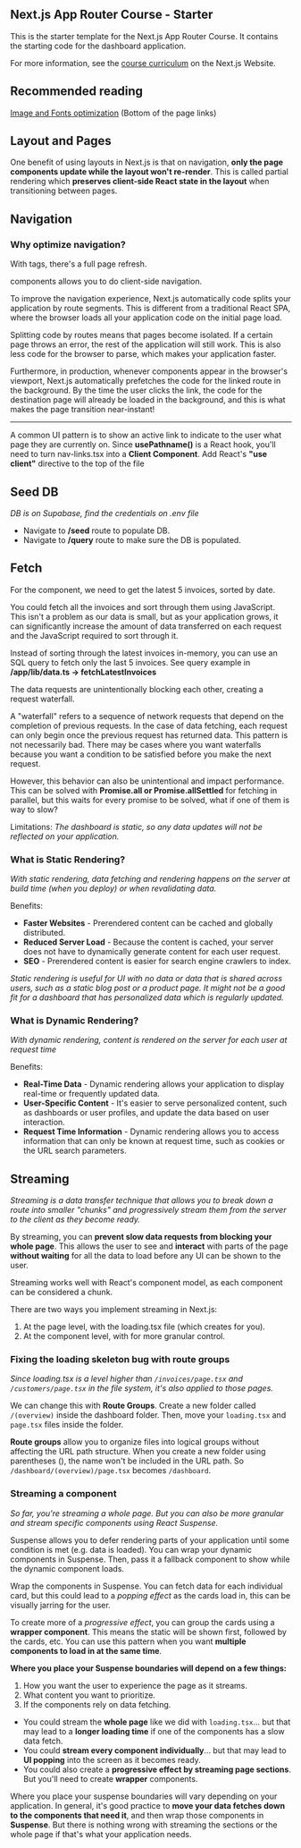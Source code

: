 ## Next.js App Router Course - Starter

This is the starter template for the Next.js App Router Course. It contains the starting code for the dashboard application.

For more information, see the [course curriculum](https://nextjs.org/learn) on the Next.js Website.

## Recommended reading
[Image and Fonts optimization](https://nextjs.org/learn/dashboard-app/optimizing-fonts-images#recommended-reading) (Bottom of the page links)

## Layout and Pages
One benefit of using layouts in Next.js is that on navigation, **only the page components update while the layout won't re-render**. This is called partial rendering which **preserves client-side React state in the layout** when transitioning between pages.

## Navigation
### Why optimize navigation?

With <a></a> tags, there's a full page refresh.
<Link /> components allows you to do client-side navigation.

To improve the navigation experience, Next.js automatically code splits your application by route segments. This is different from a traditional React SPA, where the browser loads all your application code on the initial page load.

Splitting code by routes means that pages become isolated. If a certain page throws an error, the rest of the application will still work. This is also less code for the browser to parse, which makes your application faster.

Furthermore, in production, whenever <Link> components appear in the browser's viewport, Next.js automatically prefetches the code for the linked route in the background. By the time the user clicks the link, the code for the destination page will already be loaded in the background, and this is what makes the page transition near-instant!

---
A common UI pattern is to show an active link to indicate to the user what page they are currently on.
Since **usePathname()** is a React hook, you'll need to turn nav-links.tsx into a **Client Component**. Add React's **"use client"** directive to the top of the file

## Seed DB
*DB is on Supabase, find the credentials on .env file*
- Navigate to **/seed** route to populate DB.
- Navigate to **/query** route to make sure the DB is populated.

## Fetch
For the <LatestInvoices /> component, we need to get the latest 5 invoices, sorted by date.

You could fetch all the invoices and sort through them using JavaScript. This isn't a problem as our data is small, but as your application grows, it can significantly increase the amount of data transferred on each request and the JavaScript required to sort through it.

Instead of sorting through the latest invoices in-memory, you can use an SQL query to fetch only the last 5 invoices. See query example in **/app/lib/data.ts -> fetchLatestInvoices**

The data requests are unintentionally blocking each other, creating a request waterfall.

A "waterfall" refers to a sequence of network requests that depend on the completion of previous requests. In the case of data fetching, each request can only begin once the previous request has returned data.
This pattern is not necessarily bad. There may be cases where you want waterfalls because you want a condition to be satisfied before you make the next request.

However, this behavior can also be unintentional and impact performance.
This can be solved with **Promise.all or Promise.allSettled** for fetching in parallel, but this waits for every promise to be solved, what if one of them is way to slow?

Limitations: *The dashboard is static, so any data updates will not be reflected on your application.*

### What is Static Rendering?
*With static rendering, data fetching and rendering happens on the server at build time (when you deploy) or when revalidating data.*

Benefits:
- **Faster Websites** - Prerendered content can be cached and globally distributed.
- **Reduced Server Load** - Because the content is cached, your server does not have to dynamically generate content for each user request.
- **SEO** - Prerendered content is easier for search engine crawlers to index.

*Static rendering is useful for UI with no data or data that is shared across users, such as a static blog post or a product page. It might not be a good fit for a dashboard that has personalized data which is regularly updated.*

### What is Dynamic Rendering?
*With dynamic rendering, content is rendered on the server for each user at request time*

Benefits:
- **Real-Time Data** - Dynamic rendering allows your application to display real-time or frequently updated data.
- **User-Specific Content** - It's easier to serve personalized content, such as dashboards or user profiles, and update the data based on user interaction.
- **Request Time Information** - Dynamic rendering allows you to access information that can only be known at request time, such as cookies or the URL search parameters. 

## Streaming
*Streaming is a data transfer technique that allows you to break down a route into smaller "chunks" and progressively stream them from the server to the client as they become ready.*

By streaming, you can **prevent slow data requests from blocking your whole page**. This allows the user to see and **interact** with parts of the page **without waiting** for all the data to load before any UI can be shown to the user.

Streaming works well with React's component model, as each component can be considered a chunk.

There are two ways you implement streaming in Next.js:

1. At the page level, with the loading.tsx file (which creates <Suspense> for you).
2. At the component level, with <Suspense> for more granular control.

### Fixing the loading skeleton bug with route groups
*Since loading.tsx is a level higher than `/invoices/page.tsx` and `/customers/page.tsx` in the file system, it's also applied to those pages.*

We can change this with **Route Groups**. Create a new folder called `/(overview)` inside the dashboard folder. Then, move your `loading.tsx` and `page.tsx` files inside the folder.

**Route groups** allow you to organize files into logical groups without affecting the URL path structure. When you create a new folder using parentheses (), the name won't be included in the URL path. So `/dashboard/(overview)/page.tsx` becomes `/dashboard`.

### Streaming a component
*So far, you're streaming a whole page. But you can also be more granular and stream specific components using React Suspense.*

Suspense allows you to defer rendering parts of your application until some condition is met (e.g. data is loaded). You can wrap your dynamic components in Suspense. Then, pass it a fallback component to show while the dynamic component loads.

Wrap the <Card> components in Suspense. You can fetch data for each individual card, but this could lead to a *popping effect* as the cards load in, this can be visually jarring for the user.

To create more of a *progressive effect*, you can group the cards using a **wrapper component**. This means the static <SideNav/> will be shown first, followed by the cards, etc. You can use this pattern when you want **multiple components to load in at the same time**.

**Where you place your Suspense boundaries will depend on a few things:**

1. How you want the user to experience the page as it streams.
2. What content you want to prioritize.
3. If the components rely on data fetching.

- You could stream the **whole page** like we did with `loading.tsx`... but that may lead to a **longer loading time** if one of the components has a slow data fetch.
- You could **stream every component individually**... but that may lead to **UI popping** into the screen as it becomes ready.
- You could also create a **progressive effect by streaming page sections**. But you'll need to create **wrapper** components.

Where you place your suspense boundaries will vary depending on your application. In general, it's good practice to **move your data fetches down to the components that need it**, and then wrap those components in **Suspense**. But there is nothing wrong with streaming the sections or the whole page if that's what your application needs.